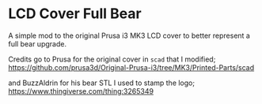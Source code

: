 # LCD Cover Full Bear
A simple mod to the original Prusa i3 MK3 LCD cover to better represent a full bear upgrade.

Credits go to Prusa for the original cover in `scad` that I modified;
https://github.com/prusa3d/Original-Prusa-i3/tree/MK3/Printed-Parts/scad

and BuzzAldrin for his bear STL I used to stamp the logo;
https://www.thingiverse.com/thing:3265349



